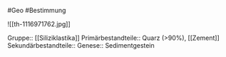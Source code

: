 #Geo #Bestimmung 

![[th-1116971762.jpg]]

Gruppe:: [[Siliziklastika]]
Primärbestandteile:: Quarz (>90%), [[Zement]]
Sekundärbestandteile::
Genese:: Sedimentgestein


